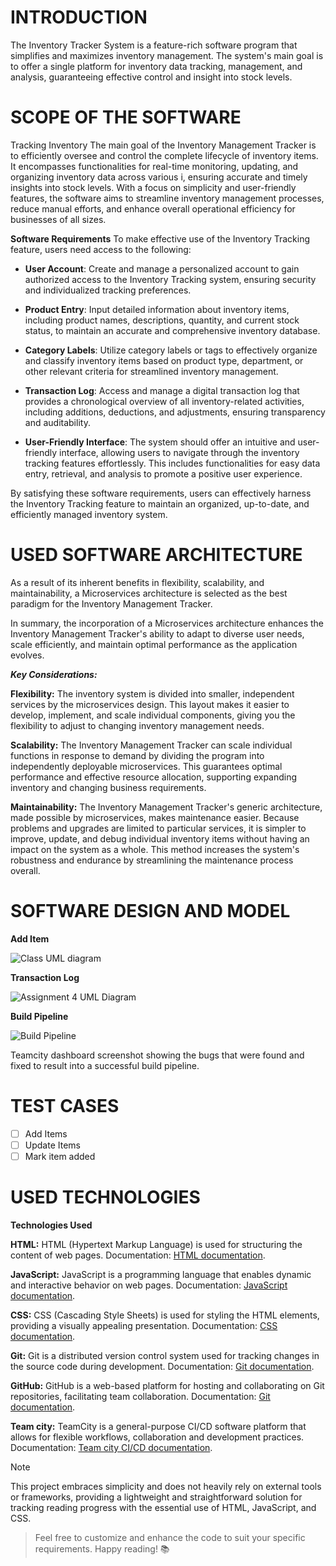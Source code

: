 # INTRODUCTION
The Inventory Tracker System is a feature-rich software program that simplifies and maximizes inventory management. The system's main goal is to offer a single platform for inventory data tracking, management, and analysis, guaranteeing effective control and insight into stock levels.
# SCOPE OF THE SOFTWARE
Tracking Inventory
The main goal of the Inventory Management Tracker is to  efficiently oversee and control the complete lifecycle of inventory items. It encompasses functionalities for real-time monitoring, updating, and organizing inventory data across various i, ensuring accurate and timely insights into stock levels. With a focus on simplicity and user-friendly features, the software aims to streamline inventory management processes, reduce manual efforts, and enhance overall operational efficiency for businesses of all sizes.

**Software Requirements** To make effective use of the Inventory Tracking feature, users need access to the following:

+ **User Account**: Create and manage a personalized account to gain authorized access to the Inventory Tracking system, ensuring security and individualized tracking preferences.

+ **Product Entry**: Input detailed information about inventory items, including product names, descriptions, quantity, and current stock status, to maintain an accurate and comprehensive inventory database.

+ **Category Labels**: Utilize category labels or tags to effectively organize and classify inventory items based on product type, department, or other relevant criteria for streamlined inventory management.

+ **Transaction Log**: Access and manage a digital transaction log that provides a chronological overview of all inventory-related activities, including additions, deductions, and adjustments, ensuring transparency and auditability.

+ **User-Friendly Interface**: The system should offer an intuitive and user-friendly interface, allowing users to navigate through the inventory tracking features effortlessly. This includes functionalities for easy data entry, retrieval, and analysis to promote a positive user experience.

By satisfying these software requirements, users can effectively harness the Inventory Tracking feature to maintain an organized, up-to-date, and efficiently managed inventory system.
# USED SOFTWARE ARCHITECTURE

As a result of its inherent benefits in flexibility, scalability, and maintainability, a Microservices architecture is selected as the best paradigm for the Inventory Management Tracker.

In summary, the incorporation of a Microservices architecture enhances the Inventory Management Tracker's ability to adapt to diverse user needs, scale efficiently, and maintain optimal performance as the application evolves.

***Key Considerations:***

**Flexibility:** The inventory system is divided into smaller, independent services by the microservices design. This layout makes it easier to develop, implement, and scale individual components, giving you the flexibility to adjust to changing inventory management needs.

**Scalability:** The Inventory Management Tracker can scale individual functions in response to demand by dividing the program into independently deployable microservices. This guarantees optimal performance and effective resource allocation, supporting expanding inventory and changing business requirements.

**Maintainability:** The Inventory Management Tracker's generic architecture, made possible by microservices, makes maintenance easier. Because problems and upgrades are limited to particular services, it is simpler to improve, update, and debug individual inventory items without having an impact on the system as a whole. This method increases the system's robustness and endurance by streamlining the maintenance process overall.

# SOFTWARE DESIGN AND MODEL
**Add Item**

![Class UML diagram](https://github.com/biigiie/inventory-managemnet/assets/106522136/86e17713-21b2-438f-98f5-30b0bbe52c53)

**Transaction Log**

![Assignment 4 UML Diagram](https://github.com/biigiie/inventory-managemnet/assets/106522136/713e6574-1383-4121-a886-5ab03fb23580)

**Build Pipeline**

![Build Pipeline](https://github.com/biigiie/inventory-managemnet/assets/106522136/50e56fe6-c94f-4a04-99ab-837e3752d1dd)

Teamcity dashboard screenshot showing the bugs that were found and fixed to result into a successful build pipeline.

# TEST CASES
- [ ] Add Items
- [ ] Update Items
- [ ] Mark item added

# USED TECHNOLOGIES
**Technologies Used**

**HTML:** HTML (Hypertext Markup Language) is used for structuring the content of web pages.
Documentation: [HTML documentation](https://www.w3schools.com/html/).

**JavaScript:** JavaScript is a programming language that enables dynamic and interactive behavior on web pages.
Documentation: [JavaScript documentation](https://www.w3schools.com/js/).


**CSS:** CSS (Cascading Style Sheets) is used for styling the HTML elements, providing a visually appealing presentation.
Documentation: [CSS documentation](https://https://www.w3schools.com/css/).

**Git:** Git is a distributed version control system used for tracking changes in the source code during development.
Documentation: [Git documentation](https://git-scm.com/doc).

**GitHub:** GitHub is a web-based platform for hosting and collaborating on Git repositories, facilitating team collaboration.
Documentation: [Git documentation](https://docs.github.com/en).

**Team city:** TeamCity is a general-purpose CI/CD software platform that allows for flexible workflows, collaboration and development practices.
Documentation: [Team city CI/CD documentation](https://www.jetbrains.com/teamcity/ci-cd-guide/).


> [!NOTE]
> This project embraces simplicity and does not heavily rely on external tools or frameworks, providing a lightweight and straightforward solution for tracking reading progress with the essential use of HTML, JavaScript, and CSS.

> Feel free to customize and enhance the code to suit your specific requirements. Happy reading! 📚
